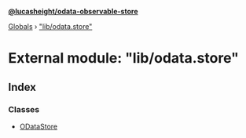 **[@lucasheight/odata-observable-store](../README.md)**

[Globals](../globals.md) › ["lib/odata.store"](_lib_odata_store_.md)

# External module: "lib/odata.store"

## Index

### Classes

* [ODataStore](../classes/_lib_odata_store_.odatastore.md)